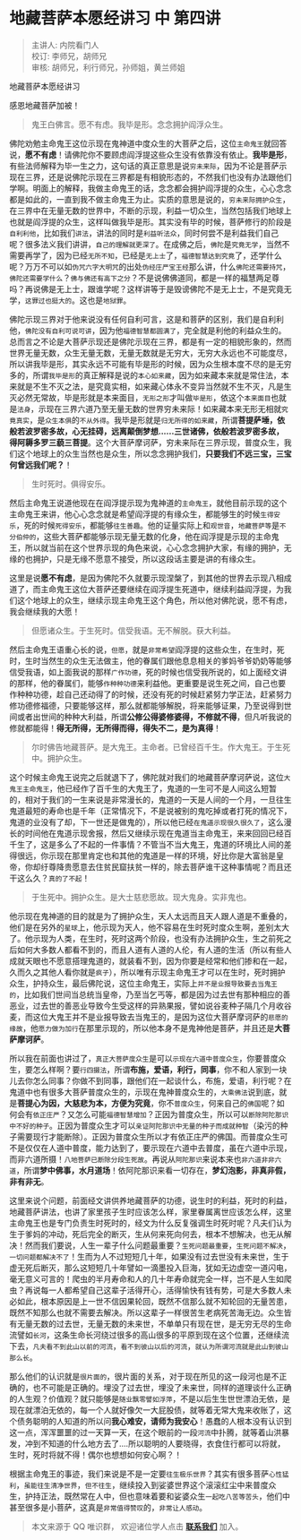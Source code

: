 # 地藏菩萨本愿经讲习 中 第四讲

> 主讲人: 内院看门人 <br />
> 校订: 李师兄，胡师兄 <br />
> 审核: 胡师兄，利行师兄，孙师姐，黄兰师姐 <br />

地藏菩萨本愿经讲习

感恩地藏菩萨加被！

> 鬼王白佛言。愿不有虑。我毕是形。念念拥护阎浮众生。

佛陀劝勉主命鬼王这位示现在鬼神道中度众生的大菩萨之后，这位`主命鬼王`就回答说，**愿不有虑**！请佛陀你不要顾虑阎浮提这些众生没有依靠没有依止。**我毕是形**，有些法师解释为毕一生之力，这句话的真正意思是说`穷未来际`，因为不论是菩萨示现在三界，还是说佛陀示现在三界都是有相貌形态的，不然我们也没有办法跟他们学啊。明面上的解释，我做主命鬼王的话，念念都会拥护阎浮提的众生，心心念念都是如此的，一直到我不做主命鬼王为止。实质的意思是说的，`穷未来际拥护众生`，在三界中在无量无数的世界中，不断的示现，利益一切众生，当然包括我们地球上也就是阎浮提的众生，这样叫做我毕是形。其实没有毕的时候，菩萨修行的阶段是`自利利他`，比如我们`讲法`，讲法的同时是`利益听法众`，同时何尝不是利益我们自己呢？很多法义我们讲讲，`自己的理解就更深了`。在成佛之后，`佛陀`是`究竟无学`，当然不需要再学了，因为已经`无所不知`，已经是`无上士`了，`福德智慧达到究竟`了，还学什么呢？万万不可以如`伪咒六字大明咒`的出处`伪经庄严宝王经`那么讲，什么`佛陀还需要持咒`，`佛陀还需要学什么`？`佛与佛还有高下之分`？不是说佛佛道同，都是一样的福慧两足尊吗？再说佛是无上士，跟谁学呢？这样讲等于是毁谤佛陀不是无上士，不是究竟无学，`这罪过也挺大的`。这也是`地狱罪`。

佛陀示现三界对于他来说没有任何自利可言，这是和菩萨的区别，我们是自利利他，`佛陀没有自利可说可讲`，因为他`福德智慧都圆满了`，完全就是利他的利益众生的。总而言之不论是大菩萨示现还是佛陀示现在三界，都是有一定的相貌形象的，然而世界无量无数，众生无量无数，无量无数就是无穷大，无穷大永远也不可能度尽，所以讲我毕是形，其实永远不可能有毕是形的时候，因为众生根本度不尽的是无穷多的，所谓`我毕是形`的真正解释是说的`本心如来藏`，因为如来藏本来就是常住法，本来就是不生不灭之法，是究竟实相，如来藏心体永不变异当然就不生不灭，凡是生灭必然无常故，毕是形就是本来面目，`无形之形`才叫做`毕是形`，依这个`本来面目`也就是`法身`，示现在三界六道乃至无量无数的世界穷未来际！如来藏本来无形无相就`究竟真实`，是`众生本俱`的`不从外得`。我毕是形就是`归无所得的如来藏`，所谓**菩提萨埵，依般若波罗密多故，心无挂碍，远离颠倒梦想......三世诸佛，依般若波罗密多故，得阿耨多罗三藐三菩提**。这个大菩萨摩诃萨，穷未来际在三界示现，普度众生，我们这个地球上的众生当然也是众生，所以念念拥护我们，**只要我们不远三宝，三宝何曾远我们呢？**！

> 生时死时。俱得安乐。

然后主命鬼王说道他现在在阎浮提示现为鬼神道的`主命鬼王`，就他目前示现的这个主命鬼王来讲，他心心念念就是希望阎浮提的有缘众生，都能够生的时候`生得安乐`，死的时候`死得安乐`，都能够`往生善趣`。他的证量实际上和`观世音`，`地藏菩萨等`是`不分伯仲的`，这些大菩萨都能够示现无量无数的化身，他在阎浮提是示现的主命鬼王，所以就当前在这个世界示现的角色来说，心心念念拥护大家，有缘的拥护，无缘的也拥护，只是无缘不愿意不接受，所以这段话主要是讲的有缘众生。

这里是说**愿不有虑**，是因为佛陀不久就要示现涅槃了，到其他的世界去示现八相成道了，而主命鬼王这位大菩萨还要继续在阎浮提生死道中，继续利益阎浮提，为我们这个地球上的众生，继续示现主命鬼王这个角色，所以他对佛陀说，愿不有虑，我会继续我的大愿！

> 但愿诸众生。于生死时。信受我语。无不解脱。获大利益。

然后主命鬼王语重心长的说，`但愿`，就是`非常希望`阎浮提的这些众生，在生时，死时，生时当然生的众生无法做主，他的眷属们跟他息息相关的爹妈爷爷奶奶等能够信受我语，如上面我说的那样`广作功德`，死的时候也信受我所说的，如上面经文讲的那样，他的眷属们，能够`作种种功德`来利益他。更重要是说生死之间，自己也要作种种功德，趁自己还动得了的时候，还没有死的时候赶紧努力学正法，赶紧努力修功德修福德，只要能够这样，那么就都能够解脱，将来能够证果，乃至说得到世间或者出世间的种种大利益，所谓**公修公得婆修婆得，不修就不得**，但凡听我说的修就都能得！**得无所得，无所得而得，得失不二，是为真得**！

> 尔时佛告地藏菩萨。是大鬼王。主命者。已曾经百千生。作大鬼王。于生死中。拥护众生。

这个时候主命鬼王说完之后就退下了，佛陀就对我们的地藏菩萨摩诃萨说，这位`大鬼王主命鬼王`，他已经作了百千生的大鬼王了，鬼道的一生可不是人间这么短暂的，相对于我们的一生来说是非常漫长的，鬼道的一天是人间的一个月，一旦往生鬼道最短的寿命也是千年（正常情况下，不是说被别的鬼吃掉或者打死的情况下，鬼道的业没有了却，下一世还是做鬼的），所以他已经`在鬼道示现很久很久了`，这么漫长的时间他在鬼道示现舍报，然后又继续示现在鬼道当主命鬼王，来来回回已经百千生了，这是多么了不起的一件事情？不管当不当大鬼王，鬼道的环境比人间的差得很远，你示现在那里肯定也和其他的鬼道是一样的环境，好比你是大富翁是皇帝，你却纡尊降贵愿意去住贫民窟扶贫一样的，除去菩萨谁干这种事情呢？而且还干这么久？`真的了不起`！

> 于生死中。拥护众生。是大士慈悲愿故。现大鬼身。实非鬼也。

他示现在鬼神道的目的就是为了拥护众生，天人太远而且天人跟人道是不重叠的，他们是在另外的`星球`上，他示现为天人，他不容易在生时死时度众生啊，差别太大了。他示现为人类，在生时，死时这两个阶段，也没有办法拥护众生，生之前死之后如何大多数人都看不到的，而且人道有人道的人伦，有人道的生活（所以有些人成就天眼也不愿意搭理鬼道的，就装看不到，因为你要是经常和他们掺和在一起，久而久之其他人看你就是`疯子`），所以唯有示现主命鬼王才可以在生时，死时拥护众生，护持众生，最后佛陀说，这位主命鬼王，实际上`并不是业报导致要去当鬼王的`，比如我们世间当总统当皇帝，乃至当乞丐等，都是因为过去世有那种相应的善恶业，过去世的善恶业导致今生受这样的异熟果报，譬如说谷麦种子隔几个月收谷麦，而这位大鬼王并不是业报导致去当鬼王的，是因为这位大菩萨摩诃萨的`悲愿的缘故`，他`愿力做为加行`在那里示现的，所以他本身不是鬼神他是菩萨，并且还是**大菩萨摩诃萨**。

所以我在前面也讲过了，`真正大菩萨度众生`是可以`示现在六道中普度众生`，你要普度众生，要怎么样啊？要`行四摄法`，所谓**布施，爱语，利行，同事**，你不和人家到一块儿去你怎么同事？你做不到同事，跟他们在一起谈什么，布施，爱语，利行呢？在鬼道中也有很多大菩萨普度众生的，示现在鬼神普度众生的，`大乘佛法`说到底，就是**菩提心为因，大慈悲为本，方便为究竟**，你不`普度众生`，何来自己的`佛国`呢？如何会有`依正庄严`？又怎么可能`福德智慧增加`？正因为普度众生，所以可以`断除阿陀那识中不好的种子`。正因为普度众生才可以`亲证阿陀那识中无量的种子而成就种智`（染污的种子需要现行才能断除）。正因为普度众生所以才有依正庄严的佛国。而普度众生可不是仅仅在人道中普度，能力达到了，要示现在六道中去普度，虽在六道中示现，而非六道所摄！`八地菩萨已断除分段生死故`。再说从`阿陀那识`来说本来也`非六道非非六道`，所谓**梦中佛事，水月道场**！依阿陀那识来看一切存在，**梦幻泡影，非真非假，非有非无**。

这里来说个问题，前面经文讲供养地藏菩萨的功德，说生时的利益，死时的利益，地藏菩萨讲法，也讲了家里孩子生时应该怎么样，家里眷属离世应该怎么样，这里主命鬼王也是专门负责生时死时的，经文为什么反复强调生时死时呢？凡夫们认为生于爹妈的冲动，死后完全的断灭，生从何来死向何去，根本不想解决，也无从解决！然而我们要说，人生一辈子什么问题最重要？`生死问题最重要`，`生死问题不解决`，`一切问题都解决不了`！生而为人不过短短几十年，如果没有过去世没有未来世，生于虚无死后断灭，那么这短短几十年譬如一滴墨投入巨海，犹如无边虚空一道闪电，毫无意义可言的！爬虫的半月寿命和人的几十年寿命就完全一样，岂不是人生如爬虫？再说每一人都希望自己这辈子活得开心，活得愉快有钱有势，可是大多数人未必如此，根本原因是上一世不信因果轮回，既然不信那么就不知轮回的无量苦患，既然不知那么也就不需要去解决。所以这辈子一样很苦生老病死苦海无边。众生皆有无量无数的过去世，无量无数的未来世，不单单只有现在世，是无穷无尽的生命流譬如`长河`，这条生命长河绕过很多的高山很多的平原到现在这个位置，还继续流下去，`凡夫看不到此山以前的河流`，`看不到彼山以后的河流`，`就认为所谓河流就是此山到彼山那么长`。

那么他们的认识就是`很片面的`，很片面的关系，对于现在所见的这一段河也是不正确的，也不可能是正确的。埋没了过去世，埋没了未来世，同样的道理谈什么正确的人生观？价值观？就只能够是`随业飘零譬如浮萍`，不是以后生生世世漂泊无依，是现在就漂泊无依的，每一个人就好像欠一大屁股债，就等着无常大鬼来收账了，这个债务聪明的人知道的所以问**我心难安，请师为我安心**！愚蠢的人根本没有认识到这一点，浑浑噩噩的过一天算一天，在这个眼前的一段`河流`中扑腾，就等着山洪暴发，冲到不知道的什么地方去了....所以聪明的人要晓得，衣食住行都可以将就，生时，死时将就不得！偶尔也想想如何安心啊？！

根据主命鬼王的事迹，我们来说是不是一定要`往生极乐世界`？其实有很多菩萨`心性猛利`，`虽能往生清净世界`，`但不往生`，继续投入到娑婆世界这个滚滚红尘中来普度众生，护持正法，既然常在人中，但也意味着要和娑婆众生`一起吃八苦等苦头`，他们中甚至很多是小菩萨，这真是`非常值得赞叹`的，`非常让人感动`。

> 本文来源于 QQ 唯识群， 欢迎诸位学人点击 **[联系我们](https://mp.weixin.qq.com/s/lZCfWjmLjgNR165Tx4_bCQ)** 加入。
